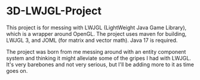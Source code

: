 # 3D-LWJGL-Project

This project is for messing with LWJGL (LightWeight Java Game Library), which is a wrapper around OpenGL.
The project uses maven for building, LWJGL 3, and JOML (for matrix and vector math). Java 17 is required.

The project was born from me messing around with an entity component system and thinking it might alleviate some of the gripes I had with LWJGL.
It's very barebones and not very serious, but I'll be adding more to it as time goes on.
